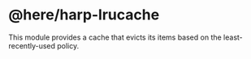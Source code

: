 # @here/harp-lrucache

This module provides a cache that evicts its items based on the least-recently-used policy.
